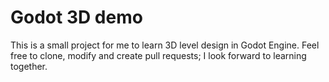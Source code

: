 # Godot 3D demo

This is a small project for me to learn 3D level design in Godot Engine. Feel free to clone, modify and create pull requests; I look forward to learning together.
